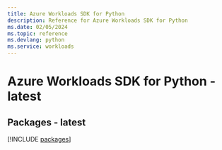 ```yaml
---
title: Azure Workloads SDK for Python
description: Reference for Azure Workloads SDK for Python
ms.date: 02/05/2024
ms.topic: reference
ms.devlang: python
ms.service: workloads
---
```

# Azure Workloads SDK for Python - latest
## Packages - latest
[!INCLUDE [packages](workloads-index.md)]